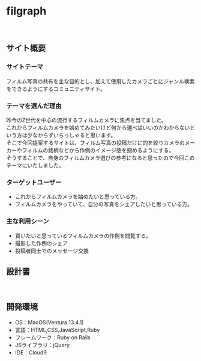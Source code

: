 # filgraph
​
## サイト概要
### サイトテーマ
  フィルム写真の共有を主な目的とし、加えて使用したカメラごとにジャンル検索をできるようにするコミュニティサイト。
​
### テーマを選んだ理由
  昨今のZ世代を中心の流行するフィルムカメラに焦点を当てました。<br>
  これからフィルムカメラを始めてみたいけど何から選べばいいのかわからないという方は少なからずいらっしゃると思います。<br>
  そこで今回提案するサイトは、フィルム写真の投稿だけに的を絞りカメラのメーカーやフィルムの銘柄などから作例のイメージ感を掴めるようにする。<br>
  そうすることで、自身のフィルムカメラ選びの参考になると思ったので今回このテーマにいたしました。

### ターゲットユーザー
- これからフィルムカメラを始めたいと思っている方。
- フィルムカメラをやっていて、自分の写真をシェアしたいと思っている方。

### 主な利用シーン
- 買いたいと思っているフィルムカメラの作例を閲覧する。
- 撮影した作例のシェア
- 投稿者同士でのメッセージ交換
​
## 設計書
<!--テーマを設定・提出する時点では不要です-->
​
## 開発環境
- OS：MacOS(Ventura 13.4.1)
- 言語：HTML,CSS,JavaScript,Ruby
- フレームワーク：Ruby on Rails
- JSライブラリ：jQuery
- IDE：Cloud9

